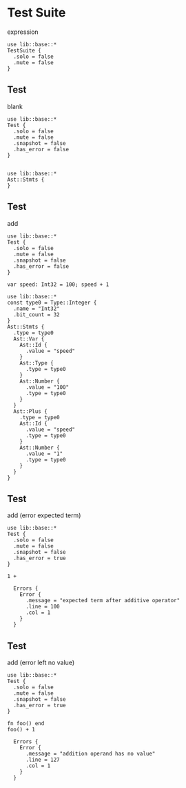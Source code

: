 # Test Suite
expression

```cent
use lib::base::*
TestSuite {
  .solo = false
  .mute = false
}
```

## Test
blank

```cent
use lib::base::*
Test {
  .solo = false
  .mute = false
  .snapshot = false
  .has_error = false
}
```

```akela
```

```cent
use lib::base::*
Ast::Stmts {
}
```

## Test
add

```cent
use lib::base::*
Test {
  .solo = false
  .mute = false
  .snapshot = false
  .has_error = false
}
```

```akela
var speed: Int32 = 100; speed + 1
```

```cent
use lib::base::*
const type0 = Type::Integer {
  .name = "Int32"
  .bit_count = 32
}
Ast::Stmts {
  .type = type0
  Ast::Var {
    Ast::Id {
      .value = "speed"
    }
    Ast::Type {
      .type = type0
    }
    Ast::Number {
      .value = "100"
      .type = type0
    }
  }
  Ast::Plus {
    .type = type0
    Ast::Id {
      .value = "speed"
      .type = type0
    }
    Ast::Number {
      .value = "1"
      .type = type0
    }
  }
}
```

## Test
add (error expected term)

```cent
use lib::base::*
Test {
  .solo = false
  .mute = false
  .snapshot = false
  .has_error = true
}
```

```akela
1 +
```

```cent
  Errors {
    Error {
      .message = "expected term after additive operator"
      .line = 100
      .col = 1
    }
  }
```

## Test
add (error left no value)

```cent
use lib::base::*
Test {
  .solo = false
  .mute = false
  .snapshot = false
  .has_error = true
}
```

```akela
fn foo() end
foo() + 1
```

```cent
  Errors {
    Error {
      .message = "addition operand has no value"
      .line = 127
      .col = 1
    }
  }
```
